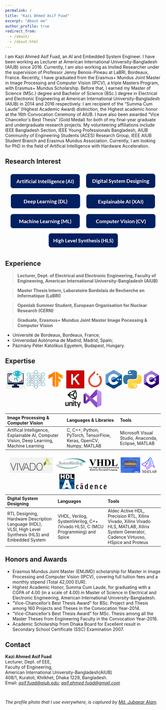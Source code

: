 ```yaml
---
permalink: /
title: "Kazi Ahmed Asif Fuad"
excerpt: "About me"
author_profile: true
redirect_from: 
  - /about/
  - /about.html
---
```


I am Kazi Ahmed Asif Fuad, an AI and Embedded System Engineer. I have been working as Lecturer at American International University-Bangladesh (AIUB) since 2016. Currently, I am also working as Invited Researcher under the supervision of Professor Jenny Benois-Pineau at LaBRI, Bordeaux, France. 
Recently, I have graduated from the Erasmus+ Mundus Joint Master in Image Processing and Computer Vision (IPCV), a triple Masters Program, with Erasmus+ Mundus Scholarship. 
Before that, I earned my Master of Science (MSc.) degree and Bachelor of Science (BSc.) degree in Electrical and Electronic Engineering at American International University-Bangladesh (AIUB) in 2014 and 2016 respectively. 
I am recipient of the “Summa Cum Laude” (Highest Academic Award) distinction, the Highest academic honor at the 16th Convocation Ceremony of AIUB. I have also been awarded “Vice Chancellor's Best Thesis” (Gold Medal) for both of my final-year graduate and undergraduate research projects.
My volunteering affiliations include IEEE Bangladesh Section, IEEE Young Professionals Bangladesh, AIUB Community of Engineering Students (ACES) Research Group, IEEE AIUB Student Branch and Erasmus Mundus Association. 
Currently, I am looking for PhD in the field of Artifical Intelligence with Hardware Acceleration.  


Research Interest
----
<center>
<img src="/images/icons/ai.PNG" alt="Artificial Intelligence (AI)"> <img src="/images/icons/dsd.PNG" alt="Digital System Designing"> <img src="/images/icons/dl.PNG" alt="Deep Learning"> 
<img src="/images/icons/ml.PNG" alt="Machine Learning"> <img src="/images/icons/xai.PNG" alt=" Explainable AI (AI)">  <img src="/images/icons/cv.PNG" alt="Computer Vision">
<img src="/images/icons/hls.PNG" alt="High Level Synthesis">
</center>

Experience
------
> **Lecturer, Dept. of Electrical and Electronic Engineering, Faculty of Engineering, American International University-Bangladesh (AIUB)**

> **Master Thesis Intern, Laboratoire Bordelais de Recherche en Informatique (LaBRI)**

> **Openlab Summer Student, European Organisation for Nuclear Research (CERN)** 

> **Graduate, Erasmus+ Mundus Joint Master Image Pocessing & Computer Vision**          
  * Université de Bordeaux, Bordeaux, France; 
  * Universidad Autónoma de Madrid, Madrid, Spain; 
  * Pázmány Péter Katolikus Egyetem, Budapest, Hungary.


Expertise
-----
<center>
<img src="/images/icons/cv.jpg" alt="Computer Vision">
<img src="/images/icons/DL.jpg" alt="Deep Learning"> <img src="/images/icons/tf.png" alt="TensorFlow"> <img src="/images/icons/keras.jpg" alt="Keras"> 
<img src="/images/icons/pytorch.jpg" alt="PyTorch"> <img src="/images/icons/C++.png" alt="C++"> 
<img src="/images/icons/python.png" alt="Python"> <img src="/images/icons/Cs.png" alt="C#">
<img src="/images/icons/unity3d.jpg" alt="Unity 3D"> <img src="/images/icons/vs.png" alt="Visual Studio">
</center>



| Image Processing & Computer  Vision | Languages & Libraries | Tools |
|:-------------|:------------------|:------|
| Artifical Intelligence, Explainable AI, Computer Vision, Deep Learning, Machine Learning |  C, C++, Python, PyTorch, TensorFlow, Keras, OpenCV, Numpy, MATLAB | Microsoft Visual Studio, Anaconda, Eclipse, MATLAB |


<center>
<img src="/images/icons/vivado.jpg" alt="Vivado HLS"> <img src="/images/icons/sv.jpg" alt="SystemVerilog">
<img src="/images/icons/vhdl.jpg" alt="VHDL"> <img src="/images/icons/precision.jpg" alt="Precision RTL"> <img src="/images/icons/matlab.png" alt="MATLAB"> <img src="/images/icons/active.png" alt="Active HDL">
<img src="/images/icons/cadence.png" alt="Cadence">
</center>


| Digital System Designing | Languages | Tools |
|:-------------|:------------------|:----------|
| RTL Designing, Hardware Description Language (HDL), VLSI, High Level Synthesis (HLS) and Embedded System | VHDL, Verilog, SystemVerilog, C++(Vivado HLS), C (MCU Programming) and Spice  | Aldec Active HDL, Precision RTL, Xilinx Vivado, Xilinx Vivado HLS, MATLAB, Xilinx System Generator, Cadence Virtuoso, HSpice and Proteus |


Honors and Awards
-----
  * Erasmus Mundus Joint Master (EMJMD) scholarship for Master in Image Processing and Computer Vision (IPCV), covering full tuition fees and a monthly stipend (Total 42,000 EUR).
  * Highest Academic Honor, Summa Cum Laude, for graduating with a CGPA of 4.00 (in a scale of 4.00) in Master of Science in Electrical and Electronic Engineering, American International University-Bangladesh.
  * “Vice-Chancellor’s Best Thesis Award” for BSc. Project and Thesis among 160 Projects and Theses in the Convocation Year-2014. 
  * “Vice-Chancellor’s Best Thesis Award” for MSc. Thesis among all the Master Theses from Engineering Faculty in the Convocation Year-2016.
  * Academic Scholarship from Dhaka Board for Excellent result in Secondary School Certificate (SSC) Examination 2007. 
  
Contact
-----
  
**Kazi Ahmed Asif Fuad**\
Lecturer, Dept. of EEE,\
Faculty of Engineering,\
American International University-Bangladesh(AIUB)\
408/1, Kuratoli, Khilkhet, Dhaka 1229, Bangladesh.\
Email: *asif.fuad@aiub.edu; asif.ahmed.fuad@gmail.com* 

<br />

*The profile photo that I use everywhere, is captured by [Md. Jubaear Alam](https://www.facebook.com/jubaearshahrukh).* 

  